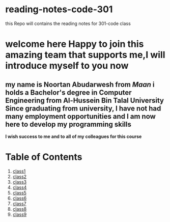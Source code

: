 # reading-notes-code-301
this Repo will contains the reading notes for 301-code class 


  # welcome here Happy to join this amazing team that supports me,I will introduce myself to you now 
  ## my name is Noortan Abudarwesh from *Maan* i holds a Bachelor's degree in Computer Engineering from Al-Hussein Bin Talal University Since graduating from university, I have not had many employment opportunities and I am now here to develop my programming skills
  **I wish success to me and to all of my colleagues for this course**
 
  # Table of Contents 
1. [class1](class1.md)
2. [class2](class2.md)
3. [class3](class3.md)
4. [class4](class4.md)
5. [class5](class5.md)
6. [class6](class6.md)
7. [class7](class7.md)
8. [class8](class8.md)
9. [class9](class9.md)